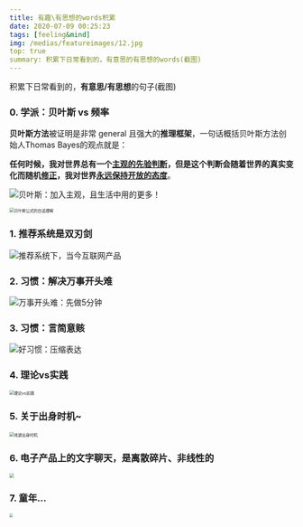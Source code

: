 ```yaml
---
title: 有趣\有思想的words积累
date: 2020-07-09 00:25:23
tags: [feeling&mind]
img: /medias/featureimages/12.jpg
top: true
summary: 积累下日常看到的，有意思的有思想的words(截图)
---
```




积累下日常看到的，**有意思/有思想**的句子(截图)



### 0. 学派：贝叶斯 vs 频率

**贝叶斯方法**被证明是非常 general 且强大的**推理框架**，一句话概括贝叶斯方法创始人Thomas Bayes的观点就是：

**任何时候，我对世界总有一个<u>主观的先验判断</u>，但是这个判断会随着世界的真实变化而随机<u>修正</u>，我对世界<u>永远保持开放的态度</u>**。



![贝叶斯：加入主观，且生活中用的更多！](https://tva1.sinaimg.cn/large/007S8ZIlgy1gjnmz0vds1j313s0gyn3p.jpg)

<img src="/Users/kenny/Library/Application Support/typora-user-images/image-20201013132323821.png" alt="贝叶斯公式的白话理解" style="zoom:50%;" />



### 1. 推荐系统是双刃剑

![推荐系统下，当今互联网产品](https://tva1.sinaimg.cn/large/007S8ZIlgy1ggk13ffztdj310w03sq3k.jpg)

### 2. 习惯：解决万事开头难

![万事开头难：先做5分钟](https://tva1.sinaimg.cn/large/007S8ZIlgy1gglqrm9ladj310k0880v8.jpg)



### 3. 习惯：言简意赅

![好习惯：压缩表达](https://tva1.sinaimg.cn/large/007S8ZIlgy1gglqphbyucj311y07amym.jpg)



### 4. 理论vs实践

<img src="https://tva1.sinaimg.cn/large/007S8ZIlgy1ggzr92fnejj310y0hijwy.jpg" alt="理论vs实践" style="zoom:50%;" />

### 5. 关于出身时机~

<img src="https://tva1.sinaimg.cn/large/007S8ZIlgy1ghiqjayfzrj30ny0363yp.jpg" alt="戏谑出身时机" style="zoom:50%;" />



### 6. 电子产品上的文字聊天，是离散碎片、非线性的

<img src="https://tva1.sinaimg.cn/large/007S8ZIlgy1gi25zo73thj30pg044js1.jpg" style="zoom:50%;" />

### 7. 童年...

<img src="https://tva1.sinaimg.cn/large/007S8ZIlgy1gi25zy33oyj30lf07xgn3.jpg" style="zoom:40%;" />